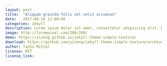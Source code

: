 ```yaml
---
layout: post
title:  "Aliquam gravida felis vel velit accumsan"
date:   2017-06-26 12:00:00
categories: Jekyll
description: Lorem ipsum dolor sit amet, consectetur adipiscing elit. Donec est ligula, ultrices id posuere vitae, rutrum in tellus. Suspendisse vitae aliquam metus. Cras blandit, tortor ut eleifend porttitor, urna lacus porttitor arcu, quis vestibulum metus dolor ut neque. Aenean et nisi venenatis, mollis enim eget, pharetra nunc. Sed blandit non mi nec ultrices. Vestibulum hendrerit tortor id gravida eleifend. Morbi vitae molestie odio. Etiam nec est vel sapien posuere vulputate eget eget mi. Quisque vulputate ligula velit, id accumsan dui fringilla nec. Morbi nisi mauris, placerat sit amet feugiat nec, vehicula ut ex.
image: http://lorempixel.com/200/200/
demo: https://yizeng.github.io/jekyll-theme-simple-texture/
download: https://github.com/yizeng/jekyll-theme-simple-texture/archive/master.zip
author: Yashu Mittal
license: MIT
license_link: 
---
```

